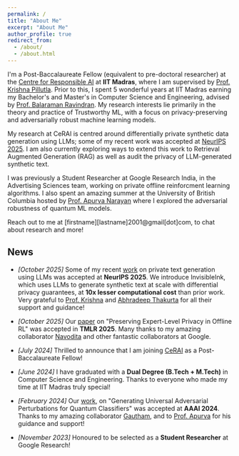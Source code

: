 ```yaml
---
permalink: /
title: "About Me"
excerpt: "About Me"
author_profile: true
redirect_from: 
  - /about/
  - /about.html
---
```


I'm a Post-Baccalaureate Fellow (equivalent to pre-doctoral researcher) at the [Centre for Responsible AI](https://cerai.iitm.ac.in/) at **IIT Madras**, where I am supervised by [Prof. Krishna Pillutla](https://krishnap25.github.io/). Prior to this, I spent 5 wonderful years at IIT Madras earning my Bachelor's and Master's in Computer Science and Engineering, advised by [Prof. Balaraman Ravindran](https://dsai.iitm.ac.in/~ravi/). My research interests lie primarily in the theory and practice of Trustworthy ML, with a focus on privacy-preserving and adversarially robust machine learning models. 

My research at CeRAI is centred around differentially private synthetic data generation using LLMs; some of my recent work was accepted at [NeurIPS 2025](https://arxiv.org/pdf/2507.02974). I am also currently exploring ways to extend this work to Retrieval Augmented Generation (RAG) as well as audit the privacy of LLM-generated synthetic text.

I was previously a Student Researcher at Google Research India, in the Advertising Sciences team, working on private offline reinforcment learning algorithms. I also spent an amazing summer at the University of British Columbia hosted by [Prof. Apurva Narayan](https://a-narayan.github.io/) where I explored the adversarial robustness of quantum ML models. 

Reach out to me at [firstname][lastname]2001@gmail[dot]com, to chat about research and more!


## News

* *[October 2025]* Some of my recent [work](https://arxiv.org/pdf/2507.02974) on private text generation using LLMs was accepted at **NeurIPS 2025**. We introduce InvisibleInk, which uses LLMs to generate synthetic text at scale with differential privacy guarantees, at **10x lesser computational cost** than prior work. Very grateful to [Prof. Krishna](https://krishnap25.github.io/) and [Abhradeep Thakurta](https://athakurta.squarespace.com/) for all their support and guidance!

* *[October 2025]* Our [paper](https://openreview.net/pdf?id=2bj0eVgCdO) on "Preserving Expert-Level Privacy in Offline RL" was accepted in **TMLR 2025**. Many thanks to my amazing collaborator [Navodita](https://scholar.google.com/citations?user=hcsR-tMAAAAJ) and other fantastic collaborators at Google.

* *[July 2024]* Thrilled to announce that I am joining [CeRAI](https://cerai.iitm.ac.in/) as a Post-Baccalaureate Fellow!

* *[June 2024]* I have graduated with a **Dual Degree (B.Tech + M.Tech)** in Computer Science and Engineering. Thanks to everyone who made my time at IIT Madras truly special!

* *[February 2024]* Our [work](https://arxiv.org/pdf/2402.08648), on "Generating Universal Adversarial Perturbations for Quantum Classifiers" was accepted at **AAAI 2024**. Thanks to my amazing collaborator [Gautham](https://www.linkedin.com/in/gautham-govind-a-8357211a7/), and to [Prof. Apurva](https://a-narayan.github.io/) for his guidance and support!

* *[November 2023]* Honoured to be selected as a **Student Researcher** at Google Research!
